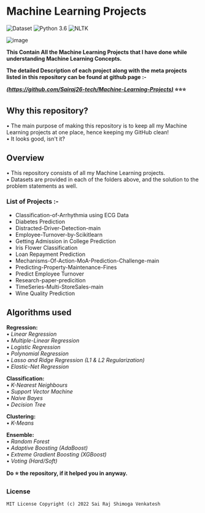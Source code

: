 # Machine Learning Projects
![Dataset](https://img.shields.io/badge/Dataset-Kaggle-blue.svg) ![Python 3.6](https://img.shields.io/badge/Python-3.6-brightgreen.svg) ![NLTK](https://img.shields.io/badge/Library-sklearn-orange.svg)



![image](https://user-images.githubusercontent.com/59919878/172729797-26339032-57f0-4370-a1a0-95f629da980e.png)

  
**This Contain All the Machine Learning Projects that I have done while understanding Machine Learning Concepts.**

**The detailed Description of each project along with the meta projects listed in this repository can be found at github page :-**

**_[(https://github.com/Sairaj26-tech/Machine-Learning-Projects)](https://github.com/Sairaj26-tech/Machine-Learning-Projects)_ ⭐⭐⭐**

## Why this repository?
• The main purpose of making this repository is to keep all my Machine Learning projects at one place, hence keeping my GitHub clean!<br/>
• It looks good, isn't it?

## Overview
• This repository consists of all my Machine Learning projects.<br/>
• Datasets are provided in each of the folders above, and the solution to the problem statements as well. 

### List of Projects :-
* Classification-of-Arrhythmia using ECG Data
* Diabetes Prediction
* Distracted-Driver-Detection-main
* Employee-Turnover-by-Scikitlearn
* Getting Admission in College Prediction
* Iris Flower Classification
* Loan Repayment Prediction
* Mechanisms-Of-Action-MoA-Prediction-Challenge-main
* Predicting-Property-Maintenance-Fines
* Predict Employee Turnover
* Research-paper-predicition
* TimeSeries-Multi-StoreSales-main
* Wine Quality Prediction


## Algorithms used
**Regression:**<br/>
• _Linear Regression_<br/>
• _Multiple-Linear Regression_<br/>
• _Logistic Regression_<br/>
• _Polynomial Regression_<br/>
• _Lasso and Ridge Regression (L1 & L2 Regularization)_<br/>
• _Elastic-Net Regression_

**Classification:**<br/>
• _K-Nearest Neighbours_<br/>
• _Support Vector Machine_<br/>
• _Naive Bayes_<br/>
• _Decision Tree_<br/>
 
**Clustering:**<br/>
• _K-Means_<br/>
  
**Ensemble:**<br/>
• _Random Forest_<br/>
• _Adaptive Boosting (AdaBoost)_<br/>
• _Extreme Gradient Boosting (XGBoost)_<br/>
• _Voting (Hard/Soft)_<br/>

**Do ⭐ the repository, if it helped you in anyway.**


### License

    MIT License Copyright (c) 2022 Sai Raj Shimoga Venkatesh      

